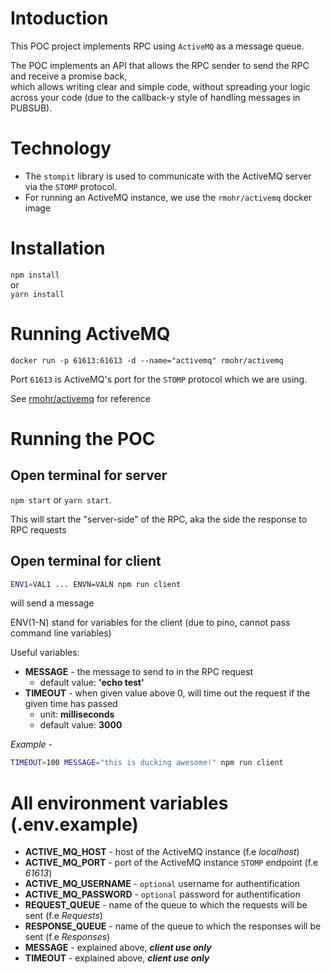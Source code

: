 # Intoduction

This POC project implements RPC using `ActiveMQ` as a message queue.

The POC implements an API that allows the RPC sender to send the RPC and receive a promise back,  
which allows writing clear and simple code, without spreading your logic across your code (due to the callback-y style of handling messages in PUBSUB).

# Technology

* The `stompit` library is used to communicate with the ActiveMQ server via the `STOMP` protocol.
* For running an ActiveMQ instance, we use the `rmohr/activemq` docker image

# Installation

`npm install`  
or  
`yarn install`

# Running ActiveMQ

`docker run -p 61613:61613 -d --name="activemq" rmohr/activemq`

Port `61613` is ActiveMQ's port for the `STOMP` protocol which we are using.

See [rmohr/activemq](https://hub.docker.com/r/rmohr/activemq/) for reference

# Running the POC

## Open terminal for server

`npm start` or `yarn start`.  

This will start the "server-side" of the RPC, aka the side the response to RPC requests

## Open terminal for client

```bash
ENV1=VAL1 ... ENVN=VALN npm run client
```
will send a message

ENV(1-N) stand for variables for the client (due to pino, cannot pass command line variables)

Useful variables:

* **MESSAGE** - the message to send to in the RPC request
  * default value: **'echo test'**
* **TIMEOUT** - when given value above 0, will time out the request if the given time has passed
  * unit: **milliseconds**
  * default value: **3000**

*Example* -
```bash
TIMEOUT=100 MESSAGE="this is ducking awesome!" npm run client
```

# All environment variables (.env.example)

* **ACTIVE_MQ_HOST** - host of the ActiveMQ instance (f.e *localhost*)
* **ACTIVE_MQ_PORT** - port of the ActiveMQ instance `STOMP` endpoint (f.e *61613*)
* **ACTIVE_MQ_USERNAME** - `optional` username for authentification
* **ACTIVE_MQ_PASSWORD** - `optional` password for authentification
* **REQUEST_QUEUE** - name of the queue to which the requests will be sent (f.e *Requests*)
* **RESPONSE_QUEUE** - name of the queue to which the responses will be sent (f.e *Responses*)
* **MESSAGE** - explained above, ***client use only***
* **TIMEOUT** - explained above, ***client use only***
